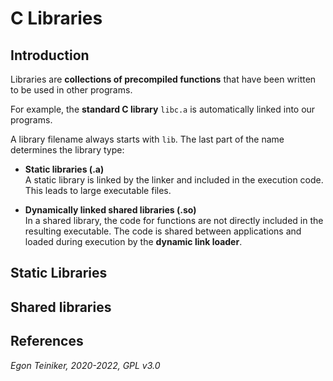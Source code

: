 # C Libraries

## Introduction 

Libraries are **collections of precompiled functions** that have been written to be used in other programs.

For example, the **standard C library** `libc.a` is automatically linked into our programs.

A library filename always starts with `lib`. The last part of the name determines the library type:
* **Static libraries (.a)**\
A static library is linked by the linker and included in the execution code. 
This leads to large executable files.

* **Dynamically linked shared libraries (.so)**\
In a shared library, the code for functions are not directly included in the resulting executable.  The code is shared between applications and loaded during execution by the **dynamic link loader**. 

## Static Libraries



## Shared libraries




## References


*Egon Teiniker, 2020-2022, GPL v3.0*